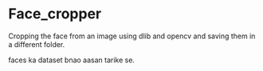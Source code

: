 # Face_cropper
Cropping the face from an image using dlib and opencv and saving them in a different folder.

faces ka dataset bnao aasan tarike se.
